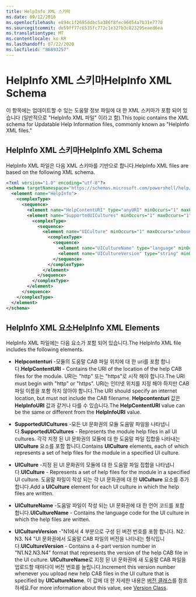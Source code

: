 ```yaml
---
title: HelpInfo XML 스키마
ms.date: 09/12/2016
ms.openlocfilehash: e894c1f2695ddbc5a386f8fec96054a7b31e7778
ms.sourcegitcommit: de59ff77c6535fc772c1e327b3c823295eaed6ea
ms.translationtype: MT
ms.contentlocale: ko-KR
ms.lasthandoff: 07/22/2020
ms.locfileid: "86893257"
---
```

# <a name="helpinfo-xml-schema"></a><span data-ttu-id="0043d-102">HelpInfo XML 스키마</span><span class="sxs-lookup"><span data-stu-id="0043d-102">HelpInfo XML Schema</span></span>

<span data-ttu-id="0043d-103">이 항목에는 업데이트할 수 있는 도움말 정보 파일에 대 한 XML 스키마가 포함 되어 있습니다 (일반적으로 "HelpInfo XML 파일" 이라고 함).</span><span class="sxs-lookup"><span data-stu-id="0043d-103">This topic contains the XML schema for Updatable Help Information files, commonly known as "HelpInfo XML files."</span></span>

## <a name="helpinfo-xml-schema"></a><span data-ttu-id="0043d-104">HelpInfo XML 스키마</span><span class="sxs-lookup"><span data-stu-id="0043d-104">HelpInfo XML Schema</span></span>

<span data-ttu-id="0043d-105">HelpInfo XML 파일은 다음 XML 스키마를 기반으로 합니다.</span><span class="sxs-lookup"><span data-stu-id="0043d-105">HelpInfo XML files are based on the following XML schema.</span></span>

```xml
<?xml version="1.0" encoding="utf-8"?>
<schema targetNamespace="https://schemas.microsoft.com/powershell/help/2010/05" xmlns="http://www.w3.org/2001/XMLSchema">
  <element name="HelpInfo">
    <complexType>
      <sequence>
        <element name="HelpContentURI" type="anyURI" minOccurs="1" maxOccurs="1" />
        <element name="SupportedUICultures" minOccurs="1" maxOccurs="1">
          <complexType>
            <sequence>
              <element name="UICulture" minOccurs="1" maxOccurs="unbounded">
                <complexType>
                  <sequence>
                    <element name="UICultureName" type="language" minOccurs="1" maxOccurs="1" />
                    <element name="UICultureVersion" type="string" minOccurs="1" maxOccurs="1" />
                  </sequence>
                </complexType>
              </element>
            </sequence>
          </complexType>
        </element>
      </sequence>
    </complexType>
  </element>
</schema>
```

## <a name="helpinfo-xml-elements"></a><span data-ttu-id="0043d-106">HelpInfo XML 요소</span><span class="sxs-lookup"><span data-stu-id="0043d-106">HelpInfo XML Elements</span></span>

<span data-ttu-id="0043d-107">HelpInfo XML 파일에는 다음 요소가 포함 되어 있습니다.</span><span class="sxs-lookup"><span data-stu-id="0043d-107">The HelpInfo XML file includes the following elements.</span></span>

- <span data-ttu-id="0043d-108">**Helpcontenturi** -모듈의 도움말 CAB 파일 위치에 대 한 uri를 포함 합니다.</span><span class="sxs-lookup"><span data-stu-id="0043d-108">**HelpContentURI** - Contains the URI of the location of the help CAB files for the module.</span></span> <span data-ttu-id="0043d-109">URI는 "http" 또는 "https"로 시작 해야 합니다.</span><span class="sxs-lookup"><span data-stu-id="0043d-109">The URI must begin with "http" or "https".</span></span> <span data-ttu-id="0043d-110">URI는 인터넷 위치를 지정 해야 하지만 CAB 파일 이름을 포함 하지 않아야 합니다.</span><span class="sxs-lookup"><span data-stu-id="0043d-110">The URI should specify an internet location, but must not include the CAB filename.</span></span> <span data-ttu-id="0043d-111">**Helpcontenturi** 값은 **HelpInfoURI** 값과 같거나 다를 수 있습니다.</span><span class="sxs-lookup"><span data-stu-id="0043d-111">The **HelpContentURI** value can be the same or different from the **HelpInfoURI** value.</span></span>

- <span data-ttu-id="0043d-112">**SupportedUICultures** -모든 UI 문화권의 모듈 도움말 파일을 나타냅니다.</span><span class="sxs-lookup"><span data-stu-id="0043d-112">**SupportedUICultures** - Represents the module help files in all UI cultures.</span></span> <span data-ttu-id="0043d-113">각각 지정 된 UI 문화권의 모듈에 대 한 도움말 파일 집합을 나타내는 **UICulture** 요소를 포함 합니다.</span><span class="sxs-lookup"><span data-stu-id="0043d-113">Contains **UICulture** elements, each of which represents a set of help files for the module in a specified UI culture.</span></span>

- <span data-ttu-id="0043d-114">**UICulture** -지정 된 UI 문화권의 모듈에 대 한 도움말 파일 집합을 나타냅니다.</span><span class="sxs-lookup"><span data-stu-id="0043d-114">**UICulture** - Represents a set of help files for the module in a specified UI culture.</span></span> <span data-ttu-id="0043d-115">도움말 파일이 작성 되는 각 UI 문화권에 대 한 **UICulture** 요소를 추가 합니다.</span><span class="sxs-lookup"><span data-stu-id="0043d-115">Add a **UICulture** element for each UI culture in which the help files are written.</span></span>

- <span data-ttu-id="0043d-116">**UICultureName** -도움말 파일이 작성 되는 UI 문화권에 대 한 언어 코드를 포함 합니다.</span><span class="sxs-lookup"><span data-stu-id="0043d-116">**UICultureName** - Contains the language code for the UI culture in which the help files are written.</span></span>

- <span data-ttu-id="0043d-117">**UICultureVersion** -"N1에서 4 부분으로 구성 된 버전 번호를 포함 합니다. N2. N3. N4 "UI 문화권에서 도움말 CAB 파일의 버전을 나타내는 형식입니다.</span><span class="sxs-lookup"><span data-stu-id="0043d-117">**UICultureVersion** - Contains a 4-part version number in "N1.N2.N3.N4" format that represents the version of the help CAB file in the UI culture.</span></span> <span data-ttu-id="0043d-118">**UICultureName**로 지정 된 UI 문화권에 새 도움말 CAB 파일을 업로드할 때마다이 버전 번호를 늘립니다.</span><span class="sxs-lookup"><span data-stu-id="0043d-118">Increment this version number whenever you upload new help CAB files in the UI culture that is specified by **UICultureName**.</span></span> <span data-ttu-id="0043d-119">이 값에 대 한 자세한 내용은 [버전 클래스](/dotnet/api/system.version)를 참조 하세요.</span><span class="sxs-lookup"><span data-stu-id="0043d-119">For more information about this value, see [Version Class](/dotnet/api/system.version).</span></span>
